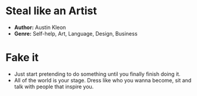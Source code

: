 # Steal like an Artist
- **Author:** Austin Kleon
- **Genre:** Self-help, Art, Language, Design, Business

# Fake it
- Just start pretending to do something until you finally finish doing it.
- All of the world is your stage. Dress like who you wanna become, sit and talk with people that inspire you.